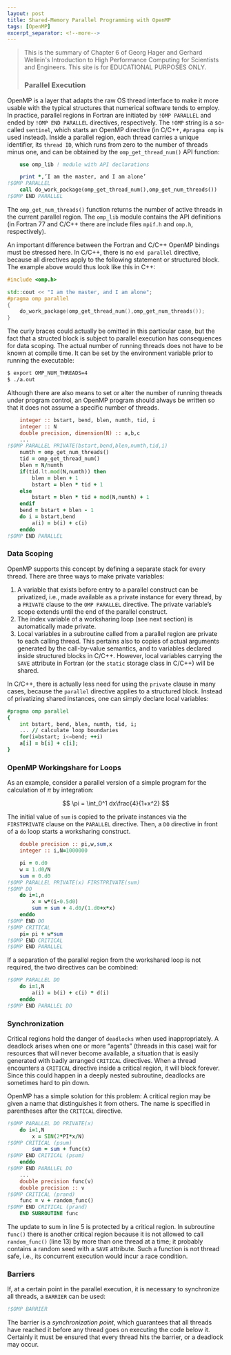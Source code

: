 ```yaml
---
layout: post
title: Shared-Memory Parallel Programming with OpenMP
tags: [OpenMP]
excerpt_separator: <!--more-->
---
```


<!--more-->


> This is the summary of Chapter 6 of Georg Hager and Gerhard Wellein's Introduction to High Performance Computing for Scientists and Engineers. This site is for EDUCATIONAL PURPOSES ONLY.
>
> ### Parallel Execution

OpenMP is a layer that adapts the raw OS thread interface to make it more usable with the typical structures that numerical software tends to employ. In practice, parallel regions in Fortran are initiated by `!OMP PARALLEL` and ended by `!OMP END PARALLEL` directives, respectively. The `!OMP` string is a so-called `sentinel`, which starts an OpenMP directive (in C/C++, `#pragma omp` is used instead). Inside a parallel region, each thread carries a unique identifier, its `thread ID`, which runs from zero to the number of threads minus one, and can be obtained by the `omp_get_thread_num()` API function:

```fortran
	use omp_lib ! module with API declarations

	print *,’I am the master, and I am alone’
!$OMP PARALLEL
	call do_work_package(omp_get_thread_num(),omp_get_num_threads())
!$OMP END PARALLEL
```

The `omp_get_num_threads()` function returns the number of active threads in the current parallel region. The `omp_lib` module contains the API definitions (in Fortran 77 and C/C++ there are include files `mpif.h` and `omp.h`, respectively).

An important difference between the Fortran and C/C++ OpenMP bindings must be stressed here. In C/C++, there is no `end parallel` directive, because all directives apply to the following statement or structured block. The example above would thus look like this in C++:

```c++
#include <omp.h>

std::cout << "I am the master, and I am alone";
#pragma omp parallel
{
	do_work_package(omp_get_thread_num(),omp_get_num_threads());
}
```

The curly braces could actually be omitted in this particular case, but the fact that a structed block is subject to parallel execution has consequences for data scoping. The actual number of running threads does not have to be known at compile time. It can be set by the environment variable prior to running the executable:

```sh
$ export OMP_NUM_THREADS=4
$ ./a.out
```

Although there are also means to set or alter the number of running threads under program control, an OpenMP program should always be written so that it does not assume a specific number of threads.

```fortran
	integer :: bstart, bend, blen, numth, tid, i
	integer :: N
	double precision, dimension(N) :: a,b,c
	...
!$OMP PARALLEL PRIVATE(bstart,bend,blen,numth,tid,i)
	numth = omp_get_num_threads()
	tid = omp_get_thread_num()
	blen = N/numth
	if(tid.lt.mod(N,numth)) then
		blen = blen + 1
		bstart = blen * tid + 1
	else
		bstart = blen * tid + mod(N,numth) + 1
	endif
	bend = bstart + blen - 1
	do i = bstart,bend
		a(i) = b(i) + c(i)
	enddo
!$OMP END PARALLEL
```

### Data Scoping

OpenMP supports this concept by defining a separate stack for every thread. There are three ways to make private variables:

1. A variable that exists before entry to a parallel construct can be privatized, i.e., made available as a private instance for every thread, by a `PRIVATE` clause to the `OMP PARALLEL` directive. The private variable’s scope extends until the end of the parallel construct.
2. The index variable of a worksharing loop (see next section) is automatically made private.
3. Local variables in a subroutine called from a parallel region are private to each calling thread. This pertains also to copies of actual arguments generated by the call-by-value semantics, and to variables declared inside structured blocks in C/C++. However, local variables carrying the `SAVE` attribute in Fortran (or the `static` storage class in C/C++) will be shared.

In C/C++, there is actually less need for using the `private` clause in many cases, because the `parallel` directive applies to a structured block. Instead of privatizing shared instances, one can simply declare local variables:

```fortran
#pragma omp parallel
{
	int bstart, bend, blen, numth, tid, i;
	... // calculate loop boundaries
	for(i=bstart; i<=bend; ++i)
	a[i] = b[i] + c[i];
}
```

### OpenMP Workingshare for Loops

As an example, consider a parallel version of a simple program for the calculation of $\pi$ by integration:

$$
	\pi = \int_0^1 dx\frac{4}{1+x^2}
$$

The initial value of `sum` is copied to the private instances via the `FIRSTPRIVATE` clause on the `PARALLEL` directive. Then, a `DO` directive in front of a `do` loop starts a worksharing construct. 

```fortran
	double precision :: pi,w,sum,x
	integer :: i,N=1000000

	pi = 0.d0
	w = 1.d0/N
	sum = 0.d0
!$OMP PARALLEL PRIVATE(x) FIRSTPRIVATE(sum)
!$OMP DO
	do i=1,n
 		x = w*(i-0.5d0)
 		sum = sum + 4.d0/(1.d0+x*x)
 	enddo
!$OMP END DO
!$OMP CRITICAL
	pi= pi + w*sum
!$OMP END CRITICAL
!$OMP END PARALLEL
```

If a separation of the parallel region from the workshared loop is not required, the two directives can be combined:

```fortran
!$OMP PARALLEL DO
	do i=1,N
		a(i) = b(i) + c(i) * d(i)
	enddo
!$OMP END PARALLEL DO
```

### Synchronization

Critical regions hold the danger of `deadlocks` when used inappropriately. A deadlock arises when one or more “agents” (threads in this case) wait for resources that will never become available, a situation that is easily generated with badly arranged `CRITICAL` directives. When a thread encounters a `CRITICAL` directive inside a critical region, it will block forever. Since this could happen in a deeply nested subroutine, deadlocks are sometimes hard to pin down.

OpenMP has a simple solution for this problem: A critical region may be given a name that distinguishes it from others. The name is specified in parentheses after the `CRITICAL` directive.

```fortran
!$OMP PARALLEL DO PRIVATE(x)
	do i=1,N
		x = SIN(2*PI*x/N)
!$OMP CRITICAL (psum)
		sum = sum + func(x)
!$OMP END CRITICAL (psum)
	enddo
!$OMP END PARALLEL DO
	...
	double precision func(v)
	double precision :: v
!$OMP CRITICAL (prand)
	func = v + random_func()
!$OMP END CRITICAL (prand)
	END SUBROUTINE func
```

The update to sum in line 5 is protected by a critical region. In subroutine `func()` there is another critical region because it is not allowed to call `random_func()` (line 13) by more than one thread at a time; it probably contains a random seed with a `SAVE` attribute. Such a function is not thread safe, i.e., its concurrent execution would incur a race condition.

### Barriers

If, at a certain point in the parallel execution, it is necessary to synchronize all threads, a `BARRIER` can be used:

```fortran
!$OMP BARRIER
```

The barrier is a *synchronization point*, which guarantees that all threads have reached it before any thread goes on executing the code below it. Certainly it must be ensured that every thread hits the barrier, or a deadlock may occur.